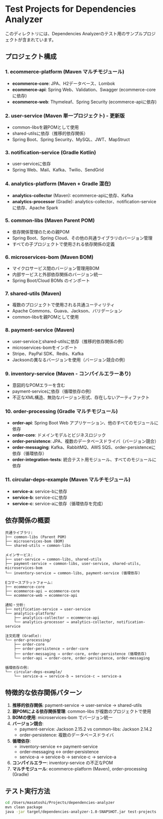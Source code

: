 # Test Projects for Dependencies Analyzer

このディレクトリには、Dependencies Analyzerのテスト用のサンプルプロジェクトが含まれています。

## プロジェクト構成

### 1. ecommerce-platform (Maven マルチモジュール)
- **ecommerce-core**: JPA、H2データベース、Lombok
- **ecommerce-api**: Spring Web、Validation、Swagger (ecommerce-coreに依存)
- **ecommerce-web**: Thymeleaf、Spring Security (ecommerce-apiに依存)

### 2. user-service (Maven 単一プロジェクト) - 更新版
- common-libsを親POMとして使用
- shared-utilsに依存（推移的依存関係）
- Spring Boot、Spring Security、MySQL、JWT、MapStruct

### 3. notification-service (Gradle Kotlin)
- user-serviceに依存
- Spring Web、Mail、Kafka、Twilio、SendGrid

### 4. analytics-platform (Maven + Gradle 混在)
- **analytics-collector** (Maven): ecommerce-apiに依存、Kafka
- **analytics-processor** (Gradle): analytics-collector、notification-serviceに依存、Apache Spark

### 5. common-libs (Maven Parent POM)
- 依存関係管理のための親POM
- Spring Boot、Spring Cloud、その他の共通ライブラリのバージョン管理
- すべての子プロジェクトで使用される依存関係の定義

### 6. microservices-bom (Maven BOM)
- マイクロサービス間のバージョン管理用BOM
- 内部サービスと外部依存関係のバージョン統一
- Spring Boot/Cloud BOMs のインポート

### 7. shared-utils (Maven)
- 複数のプロジェクトで使用される共通ユーティリティ
- Apache Commons、Guava、Jackson、バリデーション
- common-libsを親POMとして使用

### 8. payment-service (Maven)
- user-serviceとshared-utilsに依存（推移的依存関係の例）
- microservices-bomをインポート
- Stripe、PayPal SDK、Redis、Kafka
- Jacksonの異なるバージョンを使用（バージョン競合の例）

### 9. inventory-service (Maven - コンパイルエラーあり)
- 意図的なPOMエラーを含む
- payment-serviceに依存（循環依存の例）
- 不正なXML構造、無効なバージョン形式、存在しないアーティファクト

### 10. order-processing (Gradle マルチモジュール)
- **order-api**: Spring Boot Web アプリケーション、他のすべてのモジュールに依存
- **order-core**: ドメインモデルとビジネスロジック
- **order-persistence**: JPA、複数のデータベースドライバ（バージョン競合）
- **order-messaging**: Kafka、RabbitMQ、AWS SQS、order-persistenceに依存（循環依存）
- **order-integration-tests**: 統合テスト用モジュール、すべてのモジュールに依存

### 11. circular-deps-example (Maven マルチモジュール)
- **service-a**: service-bに依存
- **service-b**: service-cに依存
- **service-c**: service-aに依存（循環依存を完成）

## 依存関係の概要

```
共通ライブラリ:
├── common-libs (Parent POM)
├── microservices-bom (BOM)
└── shared-utils → common-libs

メインサービス:
├── user-service → common-libs, shared-utils
├── payment-service → common-libs, user-service, shared-utils, microservices-bom
└── inventory-service → common-libs, payment-service (循環依存)

Eコマースプラットフォーム:
├── ecommerce-core
├── ecommerce-api → ecommerce-core
└── ecommerce-web → ecommerce-api

通知・分析:
├── notification-service → user-service
└── analytics-platform/
    ├── analytics-collector → ecommerce-api
    └── analytics-processor → analytics-collector, notification-service

注文処理 (Gradle):
└── order-processing/
    ├── order-core
    ├── order-persistence → order-core
    ├── order-messaging → order-core, order-persistence (循環依存)
    └── order-api → order-core, order-persistence, order-messaging

循環依存の例:
└── circular-deps-example/
    └── service-a → service-b → service-c → service-a
```

## 特徴的な依存関係パターン

1. **推移的依存関係**: payment-service → user-service → shared-utils
2. **親POMによる依存関係管理**: common-libs が複数のプロジェクトで使用
3. **BOMの使用**: microservices-bom でバージョン統一
4. **バージョン競合**: 
   - payment-service: Jackson 2.15.2 vs common-libs: Jackson 2.14.2
   - order-persistence: 複数のデータベースドライバ
5. **循環依存**:
   - inventory-service ↔ payment-service
   - order-messaging ↔ order-persistence
   - service-a → service-b → service-c → service-a
6. **コンパイルエラー**: inventory-service の不正なPOM
7. **マルチモジュール**: ecommerce-platform (Maven), order-processing (Gradle)

## テスト実行方法

```bash
cd /Users/masatoshi/Projects/dependencies-analyzer
mvn clean package
java -jar target/dependencies-analyzer-1.0-SNAPSHOT.jar test-projects
```